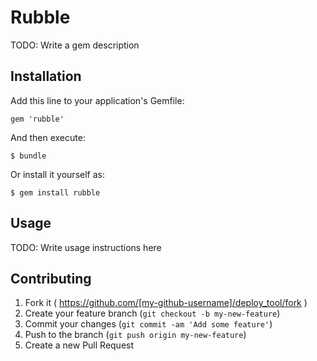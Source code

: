 # Rubble

TODO: Write a gem description

## Installation

Add this line to your application's Gemfile:

    gem 'rubble'

And then execute:

    $ bundle

Or install it yourself as:

    $ gem install rubble

## Usage

TODO: Write usage instructions here

## Contributing

1. Fork it ( https://github.com/[my-github-username]/deploy_tool/fork )
2. Create your feature branch (`git checkout -b my-new-feature`)
3. Commit your changes (`git commit -am 'Add some feature'`)
4. Push to the branch (`git push origin my-new-feature`)
5. Create a new Pull Request
